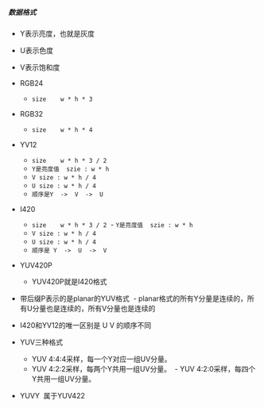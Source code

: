 ##### 数据格式

- Y表示亮度，也就是灰度
- U表示色度
- V表示饱和度

- RGB24
  - `size    w * h * 3`
  
- RGB32
  - `size    w * h * 4`
  
  
- YV12
  - `size    w * h * 3 / 2`
  - `Y是亮度值  szie : w * h`
  - `V size : w * h / 4`
  - `U size : w * h / 4`
  - `顺序是Y  ->  V  ->  U`
  
- I420
  - `size    w * h * 3 / 2`
  - `Y是亮度值  szie : w * h`
  - `V size : w * h / 4`
  - `U size : w * h / 4`
  - `顺序是 Y  ->  U  ->  V`

- YUV420P
  - YUV420P就是I420格式


- 带后缀P表示的是planar的YUV格式
  - planar格式的所有Y分量是连续的，所有U分量也是连续的，所有V分量也是连续的
   
- I420和YV12的唯一区别是  U  V  的顺序不同

- YUV三种格式
  - YUV 4:4:4采样，每一个Y对应一组UV分量。
  - YUV 4:2:2采样，每两个Y共用一组UV分量。 
  - YUV 4:2:0采样，每四个Y共用一组UV分量。 

- YUVY  属于YUV422
 


